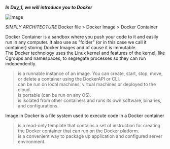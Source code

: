 ***In Day_1, we will introduce you to Docker***

![image](https://user-images.githubusercontent.com/80208064/221407416-79b1f6f5-c8e0-4515-8b1e-270f65947df0.png)


*SIMPLY ARCHITECTURE*
Docker file > Docker Image > Docker Container

Docker Container is a sandbox where you push your code to it and easily run in any computer. It also use as "folder" (or in this case we call it container) storing Docker Images and of cause it is immutable.<br/>
The Docker technology uses the Linux kernel and features of the kernel, like Cgroups and namespaces, to segregate processes so they can run independently.

> is a runnable instance of an image. You can create, start, stop, move, or delete a container using the DockerAPI or CLI.<br/>
> can be run on local machines, virtual machines or deployed to the cloud.<br/>
> is portable (can be run on any OS).<br/>
> is isolated from other containers and runs its own software, binaries, and configurations.<br/>

Image in Docker is a file system used to execute code in a Docker container
> is a read-only template that contains a set of instruction for creating the Docker container that can run on the Docker platform.<br/>
> is a convenient way to package up application and configured server environment.<br/>



